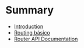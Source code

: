 # Summary

* [Introduction](README.md)
* [Routing básico](routingBasico.md)
* [Router API Documentation](router-api-documentation.md)

